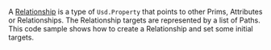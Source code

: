 A [Relationship](https://openusd.org/release/api/class_usd_relationship.html) is a type of `Usd.Property` that points to other Prims, Attributes or Relationships. The Relationship targets are represented by a list of Paths. This code sample shows how to create a Relationship and set some initial targets.
